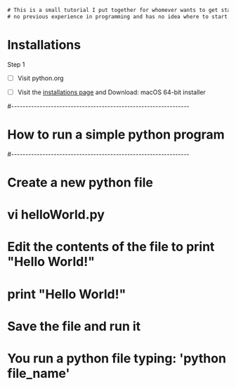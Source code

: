 <!------------------------------------------------------------------
Author: Ronald Munoz
Description: 	This is a personal tutorial documentation on how 
              to get started with Python. This documentation
              will walk you throught installations to simple
              programs you can run in your own computer to 
              learn how to use Python. 

              I'm learning Python with you and you might find
              some bugs and problems with this documentation
              but please remember, we are learning together.
              Don't be a jerk! 
------------------------------------------------------------------->

<!-------- Just a small description at the top of my file --------->
```diff
# This is a small tutorial I put together for whomever wants to get started with Python and has 
# no previous experience in programming and has no idea where to start.
```

<!-----------------------------------------------------------------  
# Installations : I'm using a mac
#----------------------------------------------------------------->
# Installations
Step 1
- [ ] Visit python.org
- [ ] Visit the [installations page] and Download: macOS 64-bit installer


#---------------------------------------------------------------  	
# How to run a simple python program
#---------------------------------------------------------------  	
# Create a new python file
#	vi helloWorld.py
# Edit the contents of the file to print "Hello World!"
# 	print "Hello World!"
# Save the file and run it
# You run a python file typing: 'python file_name'



[installations page]: https://www.python.org/downloads/release/python-380/
